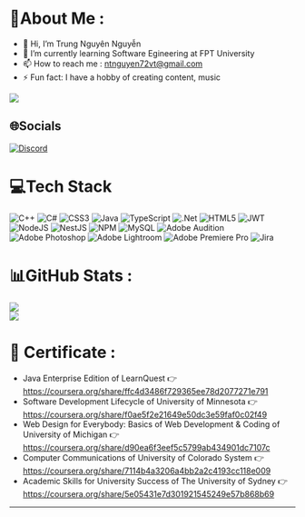 # 💫About Me :
- 👋 Hi, I’m Trung Nguyên Nguyễn
- 🌱 I’m currently learning Software Egineering at FPT University
- 📫 How to reach me : ntnguyen72vt@gmail.com
- ⚡ Fun fact: I have a hobby of creating content, music

[![](https://visitcount.itsvg.in/api?id=Legen25&icon=0&color=0)](https://visitcount.itsvg.in)

## 🌐Socials
[![Discord](https://img.shields.io/badge/Discord-%237289DA.svg?logo=discord&logoColor=white)](htttps://discord.gg/864515156485341204) 

# 💻Tech Stack
![C++](https://img.shields.io/badge/c++-%2300599C.svg?style=for-the-badge&logo=c%2B%2B&logoColor=white) ![C#](https://img.shields.io/badge/c%23-%23239120.svg?style=for-the-badge&logo=c-sharp&logoColor=white) ![CSS3](https://img.shields.io/badge/css3-%231572B6.svg?style=for-the-badge&logo=css3&logoColor=white) ![Java](https://img.shields.io/badge/java-%23ED8B00.svg?style=for-the-badge&logo=java&logoColor=white) ![TypeScript](https://img.shields.io/badge/typescript-%23007ACC.svg?style=for-the-badge&logo=typescript&logoColor=white) ![.Net](https://img.shields.io/badge/.NET-5C2D91?style=for-the-badge&logo=.net&logoColor=white) ![HTML5](https://img.shields.io/badge/html5-%23E34F26.svg?style=for-the-badge&logo=html5&logoColor=white) ![JWT](https://img.shields.io/badge/JWT-black?style=for-the-badge&logo=JSON%20web%20tokens) ![NodeJS](https://img.shields.io/badge/node.js-6DA55F?style=for-the-badge&logo=node.js&logoColor=white) ![NestJS](https://img.shields.io/badge/nestjs-%23E0234E.svg?style=for-the-badge&logo=nestjs&logoColor=white) ![NPM](https://img.shields.io/badge/NPM-%23000000.svg?style=for-the-badge&logo=npm&logoColor=white) ![MySQL](https://img.shields.io/badge/mysql-%2300f.svg?style=for-the-badge&logo=mysql&logoColor=white) ![Adobe Audition](https://img.shields.io/badge/Adobe%20Audition-9999FF.svg?style=for-the-badge&logo=Adobe%20Audition&logoColor=white) ![Adobe Photoshop](https://img.shields.io/badge/adobephotoshop-%2331A8FF.svg?style=for-the-badge&logo=adobephotoshop&logoColor=white) ![Adobe Lightroom](https://img.shields.io/badge/Adobe%20Lightroom-31A8FF.svg?style=for-the-badge&logo=Adobe%20Lightroom&logoColor=white) ![Adobe Premiere Pro](https://img.shields.io/badge/Adobe%20Premiere%20Pro-9999FF.svg?style=for-the-badge&logo=Adobe%20Premiere%20Pro&logoColor=white) ![Jira](https://img.shields.io/badge/jira-%230A0FFF.svg?style=for-the-badge&logo=jira&logoColor=white)
# 📊GitHub Stats :
![](https://github-readme-stats.vercel.app/api?username=Legen25&theme=gruvbox&hide_border=true&include_all_commits=false&count_private=true)<br/>
![](https://github-readme-streak-stats.herokuapp.com/?user=Legen25&theme=gruvbox&hide_border=true)<br/>

# :crown: Certificate :
- Java Enterprise Edition of LearnQuest
  👉 https://coursera.org/share/ffc4d3486f729365ee78d2077271e791
- Software Development Lifecycle of University of Minnesota
  👉 https://coursera.org/share/f0ae5f2e21649e50dc3e59faf0c02f49
- Web Design for Everybody: Basics of Web Development & Coding of University of Michigan
  👉 https://coursera.org/share/d90ea6f3eef5c5799ab434901dc7107c
- Computer Communications of University of Colorado System
  👉 https://coursera.org/share/7114b4a3206a4bb2a2c4193cc118e009
- Academic Skills for University Success of The University of Sydney
  👉 https://coursera.org/share/5e05431e7d301921545249e57b868b69
 
---
 
